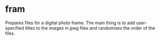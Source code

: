 # fram
Prepares files for a digital photo frame. The main thing is to add user-specified titles to the images in jpeg files and randomises the order of the files.

